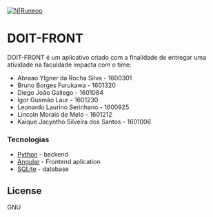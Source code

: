 [![N|Runeoo](https://avatars0.githubusercontent.com/u/48844770?s=200&v=4)](https://runeoo.com.br/)
# DOIT-FRONT
DOIT-FRONT é um aplicativo criado com a finalidade de entregar uma atividade na faculdade impacta com o time:
- Abraao Ylgner da Rocha Silva - 1600301
- Bruno Borges Furukawa - 1601320
- Diego João Gallego - 1601084
- Igor Gusmão Laur - 1601230
- Leonardo Laurino Serinhano - 1600925
- Lincoln Morais de Melo - 1601212
- Kaique Jacyntho Silveira dos Santos - 1601006

### Tecnologias

* [Python](https://www.python.org/) - backend
* [Angular](https://angular.io/) - Frontend aplication
* [SQLite](https://www.sqlite.org/index.html) - database

License
----

GNU

